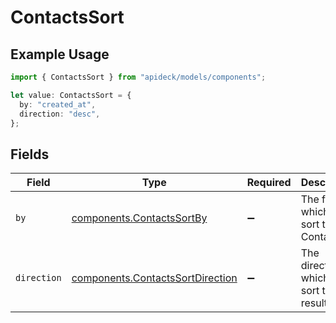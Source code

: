 # ContactsSort

## Example Usage

```typescript
import { ContactsSort } from "apideck/models/components";

let value: ContactsSort = {
  by: "created_at",
  direction: "desc",
};
```

## Fields

| Field                                                                                | Type                                                                                 | Required                                                                             | Description                                                                          | Example                                                                              |
| ------------------------------------------------------------------------------------ | ------------------------------------------------------------------------------------ | ------------------------------------------------------------------------------------ | ------------------------------------------------------------------------------------ | ------------------------------------------------------------------------------------ |
| `by`                                                                                 | [components.ContactsSortBy](../../models/components/contactssortby.md)               | :heavy_minus_sign:                                                                   | The field on which to sort the Contacts                                              | created_at                                                                           |
| `direction`                                                                          | [components.ContactsSortDirection](../../models/components/contactssortdirection.md) | :heavy_minus_sign:                                                                   | The direction in which to sort the results                                           |                                                                                      |